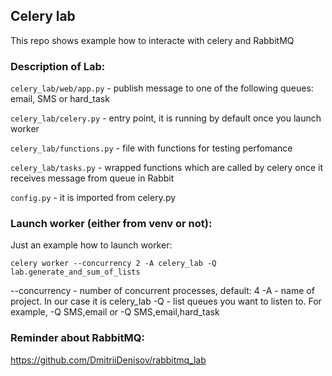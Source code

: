 ## Celery lab
This repo shows example how to interacte with celery and RabbitMQ

### Description of Lab:
`celery_lab/web/app.py` - publish message to one of the following queues: email, SMS or hard_task

`celery_lab/celery.py` - entry point, it is running by default once you launch worker

`celery_lab/functions.py` - file with functions for testing perfomance

`celery_lab/tasks.py` - wrapped functions which are called by celery once it receives message from queue in Rabbit

`config.py` - it is imported from celery.py

### Launch worker (either from venv or not):
Just an example how to launch worker:

```celery worker --concurrency 2 -A celery_lab -Q lab.generate_and_sum_of_lists```

--concurrency - number of concurrent processes, default: 4
-A - name of project. In our case it is celery_lab
-Q - list queues you want to listen to. For example, -Q SMS,email or -Q SMS,email,hard_task

### Reminder about RabbitMQ:
https://github.com/DmitriiDenisov/rabbitmq_lab
